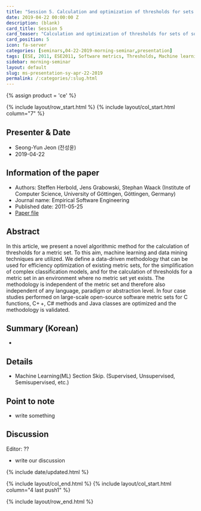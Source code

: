 ```yaml
---
title: "Session 5. Calculation and optimization of thresholds for sets of software metrics"
date: 2019-04-22 00:00:00 Z
description: (blank)
card_title: Session 5
card_teaser: "Calculation and optimization of thresholds for sets of software metrics"
card_position: 5
icon: fa-server
categories: [seminars,04-22-2019-morning-seminar,presentation]
tags: [ESE, 2011, ESE2011, Software metrics, Thresholds, Machine learning, PAC]
sidebar: morning-seminar
layout: default
slug: ms-presentation-sy-apr-22-2019
permalink: /:categories/:slug.html
---
```


{% assign product = 'ce' %}

{% include layout/row_start.html %}
{% include layout/col_start.html column="7" %}

## Presenter & Date
+ Seong-Yun Jeon (전성윤)
+ 2019-04-22

## Information of the paper
+ Authors: Steffen Herbold, Jens Grabowski, Stephan Waack (Institute of Computer Science, University of Göttingen, Göttingen, Germany)
+ Journal name: Empirical Software Engineering
+ Published date: 2011-05-25
+ [Paper file](https://link.springer.com/content/pdf/10.1007%2Fs10664-011-9162-z.pdf)

## Abstract
In this article, we present a novel algorithmic method for the calculation of thresholds for a metric set. To this aim, machine learning and data mining techniques are utilized. We define a data-driven methodology that can be used for efficiency optimization of existing metric sets, for the simplification of complex classification models, and for the calculation of thresholds for a metric set in an environment where no metric set yet exists. The methodology is independent of the metric set and therefore also independent of any language, paradigm or abstraction level. In four case studies performed on large-scale open-source software metric sets for C functions, C+ +, C# methods and Java classes are optimized and the methodology is validated.

## Summary (Korean)
+ 

## Details
+ Machine Learning(ML) Section Skip. (Supervised, Unsupervised, Semisupervised, etc.)

[title]: <url> "describ"

## Point to note
+ write something

## Discussion
Editor: ??
+ write our discussion

{% include date/updated.html %}

{% include layout/col_end.html %}
{% include layout/col_start.html column="4 last push1" %}

{% include layout/row_end.html %}
